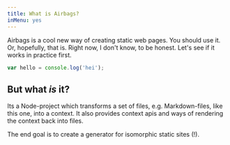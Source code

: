 ```yaml
---
title: What is Airbags?
inMenu: yes
---
```


Airbags is a cool new way of creating static web pages. You should use it.
Or, hopefully, that is. Right now, I don't know, to be honest. Let's see if it
works in practice first.

```js
var hello = console.log('hei');
```

## But what *is* it?

Its a Node-project which transforms a set of files, e.g. Markdown-files, like
this one, into a context. It also provides context apis and ways of rendering
the context back into files.

The end goal is to create a generator for isomorphic static sites (!).
